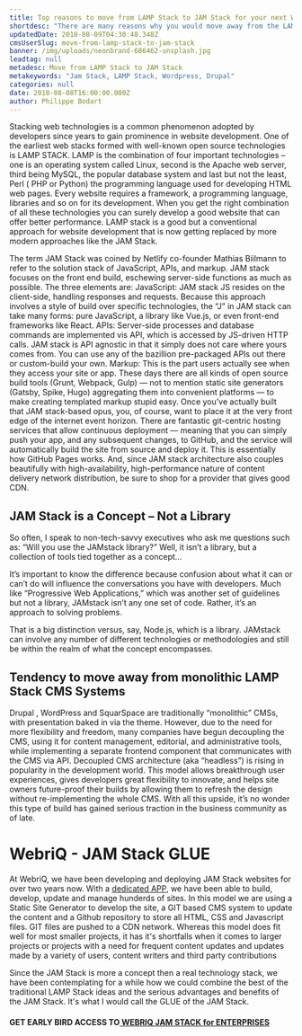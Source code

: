 ```yaml
---
title: Top reasons to move from LAMP Stack to JAM Stack for your next Web project
shortdesc: "There are many reasons why you would move away from the LAMP Stack and adopt a more modern development approach with the JAM Stack. But here are the main reasons. "
updatedDate: 2018-08-09T04:30:48.348Z
cmsUserSlug: move-from-lamp-stack-to-jam-stack
banner: /img/uploads/neonbrand-686462-unsplash.jpg
leadtag: null
metadesc: Move from LAMP Stack to JAM Stack
metakeywords: "Jam Stack, LAMP Stack, Wordpress, Drupal"
categories: null
date: 2018-08-08T16:00:00.000Z
author: Philippe Bodart
---
```


Stacking web technologies is a common phenomenon adopted by developers since years to gain prominence in website development. One of the earliest web stacks formed with well-known open source technologies is LAMP STACK. LAMP is the combination of four important technologies – one is an operating system called Linux, second is the Apache web server, third being MySQL, the popular database system and last but not the least, Perl ( PHP or Python) the programming language used for developing HTML web pages. Every website requires a framework, a programming language, libraries and so on for its development. When you get the right combination of all these technologies you can surely develop a good website that can offer better performance. LAMP stack is a good but a conventional approach for website development that is now getting replaced by more modern approaches like the JAM Stack. 

The term JAM Stack was coined by Netlify co-founder Mathias Biilmann to refer to the solution stack of JavaScript, APIs, and markup. JAM stack focuses on the front end build, eschewing server-side functions as much as possible. The three elements are:
JavaScript: JAM stack JS resides on the client-side, handling responses and requests. Because this approach involves a style of build over specific technologies, the “J” in JAM stack can take many forms: pure JavaScript, a library like Vue.js, or even front-end frameworks like React.
APIs: Server-side processes and database commands are implemented vis API, which is accessed by JS-driven HTTP calls. JAM stack is API agnostic in that it simply does not care where yours comes from. You can use any of the bazillion pre-packaged APIs out there or custom-build your own.
Markup: This is the part users actually see when they access your site or app. These days there are all kinds of open source build tools (Grunt, Webpack, Gulp) — not to mention static site generators (Gatsby, Spike, Hugo) aggregating them into convenient platforms — to make creating templated markup stupid easy.
Once you’ve actually built that JAM stack-based opus, you, of course, want to place it at the very front edge of the internet event horizon. There are fantastic git-centric hosting services that allow continuous deployment — meaning that you can simply push your app, and any subsequent changes, to GitHub, and the service will automatically build the site from source and deploy it. This is essentially how GitHub Pages works. And, since JAM stack architecture also couples beautifully with high-availability, high-performance nature of content delivery network distribution, be sure to shop for a provider that gives good CDN.

## JAM Stack is a Concept – Not a Library
So often, I speak to non-tech-savvy executives who ask me questions such as: “Will you use the JAMstack library?” Well, it isn’t a library, but a collection of tools tied together as a concept…

It’s important to know the difference because confusion about what it can or can’t do will influence the conversations you have with developers. Much like “Progressive Web Applications,” which was another set of guidelines but not a library, JAMstack isn’t any one set of code. Rather, it’s an approach to solving problems.

That is a big distinction versus, say, Node.js, which is a library. JAMstack can involve any number of different technologies or methodologies and still be within the realm of what the concept encompasses.

## Tendency to move away from monolithic LAMP Stack CMS Systems
Drupal , WordPress and SquarSpace are  traditionally “monolithic” CMSs, with presentation baked in via the theme. However, due to the need for more flexibility and freedom, many companies have begun decoupling the CMS, using it for content management, editorial, and administrative tools, while implementing a separate frontend component that communicates with the CMS via API.
Decoupled CMS architecture (aka “headless”) is rising in popularity in the development world. This model allows breakthrough user experiences, gives developers great flexibility to innovate, and helps site owners future-proof their builds by allowing them to refresh the design without re-implementing the whole CMS. With all this upside, it’s no wonder this type of build has gained serious traction in the business community as of late.

# WebriQ - JAM Stack GLUE
At WebriQ, we have been developing and deploying JAM Stack websites for over two years now. With a [dedicated APP](http://app.webriq.com), we have been able to build, develop, update and manage hunderds of sites.
In this model we are using a Static Site Generator to develop the site, a GIT based CMS system to update the content and a Github repository to store all HTML, CSS and Javascript files. GIT files are pushed to a CDN network. 
Whereas this model does fit well for most smaller projects, it has it's shortfalls when it comes to larger projects or projects with a need for frequent content updates and updates made by a variety of users, content writers and third party contributions 

Since the JAM Stack is more a concept then a real technology stack, we have been contemplating for a while how we could combine the best of the traditional LAMP Stack ideas and the serious advantages and benefits of the JAM Stack. It's what I would call the GLUE of the JAM Stack.

#### GET EARLY BIRD ACCESS TO[ WEBRIQ JAM STACK for ENTERPRISES](http://madmarketing.webriq.services/f/3) #### 



